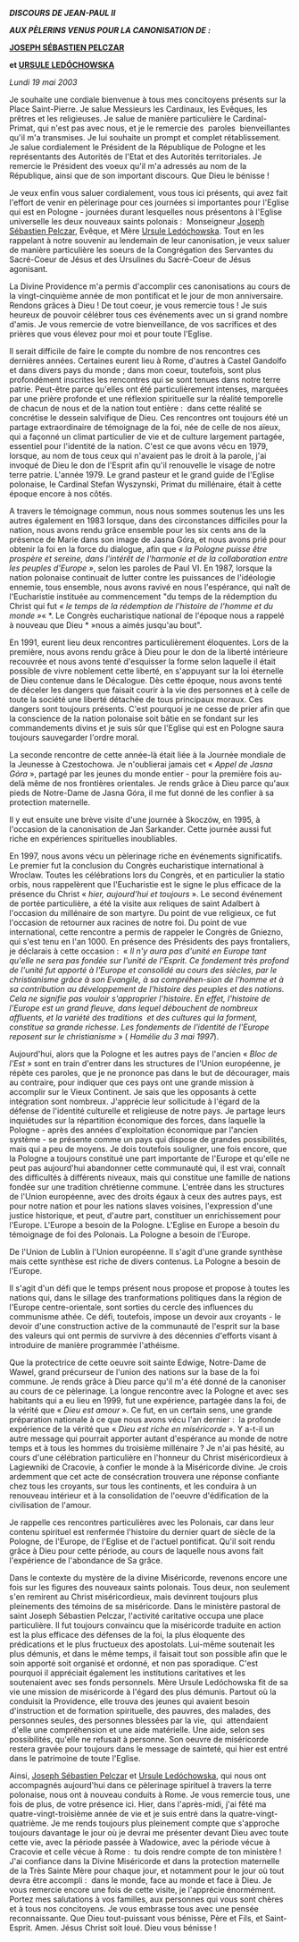 ***DISCOURS DE JEAN-PAUL II***

***AUX PÈLERINS VENUS POUR LA CANONISATION DE :***

**[JOSEPH SÉBASTIEN PELCZAR](http://localhost/news_services/liturgy/saints/ns_lit_doc_20030518_pelczar_fr.html)**

**et [URSULE LEDÓCHOWSKA](http://localhost/news_services/liturgy/saints/ns_lit_doc_20030518_ledochowska_fr.html)**

*Lundi 19 mai 2003*

Je souhaite une cordiale bienvenue à tous mes concitoyens présents sur la Place Saint-Pierre. Je salue Messieurs les Cardinaux, les Evêques, les prêtres et les religieuses. Je salue de manière particulière le Cardinal-Primat, qui n'est pas avec nous, et je le remercie des  paroles  bienveillantes qu'il m'a transmises. Je lui souhaite un prompt et complet rétablissement. Je salue cordialement le Président de la République de Pologne et les représentants des Autorités de l'Etat et des Autorités territoriales. Je remercie le Président des voeux qu'il m'a adressés au nom de la République, ainsi que de son important discours. Que Dieu le bénisse !

Je veux enfin vous saluer cordialement, vous tous ici présents, qui avez fait l'effort de venir en pèlerinage pour ces journées si importantes pour l'Eglise qui est en Pologne - journées durant lesquelles nous présentons à l'Eglise universelle les deux nouveaux saints polonais :  Monseigneur [Joseph Sébastien Pelczar](http://localhost/news_services/liturgy/saints/ns_lit_doc_20030518_pelczar_fr.html), Evêque, et Mère [Ursule Ledóchowska](http://localhost/news_services/liturgy/saints/ns_lit_doc_20030518_ledochowska_fr.html). Tout en les rappelant à notre souvenir au lendemain de leur canonisation, je veux saluer de manière particulière les soeurs de la Congrégation des Servantes du Sacré-Coeur de Jésus et des Ursulines du Sacré-Coeur de Jésus agonisant.

La Divine Providence m'a permis d'accomplir ces canonisations au cours de la vingt-cinquième année de mon pontificat et le jour de mon anniversaire. Rendons grâces à Dieu ! De tout coeur, je vous remercie tous ! Je suis heureux de pouvoir célébrer tous ces événements avec un si grand nombre d'amis. Je vous remercie de votre bienveillance, de vos sacrifices et des prières que vous élevez pour moi et pour toute l'Eglise.

Il serait difficile de faire le compte du nombre de nos rencontres ces dernières années. Certaines eurent lieu à Rome, d'autres à Castel Gandolfo et dans divers pays du monde ; dans mon coeur, toutefois, sont plus profondément inscrites les rencontres qui se sont tenues dans notre terre patrie. Peut-être parce qu'elles ont été particulièrement intenses, marquées par une prière profonde et une réflexion spirituelle sur la réalité temporelle de chacun de nous et de la nation tout entière :  dans cette réalité se concrétise le dessein salvifique de Dieu. Ces rencontres ont toujours été un partage extraordinaire de témoignage de la foi, née de celle de nos aïeux, qui a façonné un climat particulier de vie et de culture largement partagée, essentiel pour l'identité de la nation. C'est ce que avons vécu en 1979, lorsque, au nom de tous ceux qui n'avaient pas le droit à la parole, j'ai invoqué de Dieu le don de l'Esprit afin qu'il renouvelle le visage de notre terre patrie. L'année 1979. Le grand pasteur et le grand guide de l'Eglise polonaise, le Cardinal Stefan Wyszynski, Primat du millénaire, était à cette époque encore à nos côtés.

A travers le témoignage commun, nous nous sommes soutenus les uns les autres également en 1983 lorsque, dans des circonstances difficiles pour la nation, nous avons rendu grâce ensemble pour les six cents ans de la présence de Marie dans son image de Jasna Góra, et nous avons prié pour obtenir la foi en la force du dialogue, afin que *« *la Pologne puisse être prospère et sereine, dans l'intérêt de l'harmonie et de la collaboration entre les peuples d'Europe* »*, selon les paroles de Paul VI. En 1987, lorsque la nation polonaise continuait de lutter contre les puissances de l'idéologie ennemie, tous ensemble, nous avons ravivé en nous l'espérance, qui naît de l'Eucharistie instituée au commencement "du temps de la rédemption du Christ qui fut *« *le temps de la rédemption de l'histoire de l'homme et du monde* »*« *. Le Congrès eucharistique national de l'époque nous a rappelé à nouveau que Dieu * »nous a aimés jusqu'au bout".

En 1991, eurent lieu deux rencontres particulièrement éloquentes. Lors de la première, nous avons rendu grâce à Dieu pour le don de la liberté intérieure recouvrée et nous avons tenté d'esquisser la forme selon laquelle il était possible de vivre noblement cette liberté, en s'appuyant sur la loi éternelle de Dieu contenue dans le Décalogue. Dès cette époque, nous avons tenté de déceler les dangers que faisait courir à la vie des personnes et à celle de toute la société une liberté détachée de tous principaux moraux. Ces dangers sont toujours présents. C'est pourquoi je ne cesse de prier afin que la conscience de la nation polonaise soit bâtie en se fondant sur les commandements divins et je suis sûr que l'Eglise qui est en Pologne saura toujours sauvegarder l'ordre moral.

La seconde rencontre de cette année-là était liée à la Journée mondiale de la Jeunesse à Czestochowa. Je n'oublierai jamais cet « *Appel de Jasna Góra* », partagé par les jeunes du monde entier - pour la première fois au-delà même de nos frontières orientales. Je rends grâce à Dieu parce qu'aux pieds de Notre-Dame de Jasna Góra, il me fut donné de les confier à sa protection maternelle.

Il y eut ensuite une brève visite d'une journée à Skoczów, en 1995, à l'occasion de la canonisation de Jan Sarkander. Cette journée aussi fut riche en expériences spirituelles inoubliables.

En 1997, nous avons vécu un pèlerinage riche en événements significatifs. Le premier fut la conclusion du Congrès eucharistique international à Wroclaw. Toutes les célébrations lors du Congrès, et en particulier la statio orbis, nous rappelèrent que l'Eucharistie est le signe le plus efficace de la présence du Christ « *hier, aujourd'hui et toujours* ». Le second événement de portée particulière, a été la visite aux reliques de saint Adalbert à l'occasion du millénaire de son martyre. Du point de vue religieux, ce fut l'occasion de retourner aux racines de notre foi. Du point de vue international, cette rencontre a permis de rappeler le Congrès de Gniezno, qui s'est tenu en l'an 1000. En présence des Présidents des pays frontaliers, je déclarais à cette occasion :  « *Il n'y aura pas d'unité en Europe tant qu'elle ne sera pas fondée sur l'unité de l'Esprit. Ce fondement très profond de l'unité fut apporté à l'Europe et consolidé au cours des siècles, par le christianisme grâce à son Evangile, à sa compréhen-sion de l'homme et à sa contribution au développement de l'histoire des peuples et des nations. Cela ne signifie pas vouloir s'approprier l'histoire. En effet, l'histoire de l'Europe est un grand fleuve, dans lequel débouchent de nombreux affluents, et la variété des traditions  et des cultures qui la forment, constitue sa grande richesse. Les fondements de l'identité de l'Europe reposent sur le christianisme* » ( *Homélie du 3 mai 1997*).

Aujourd'hui, alors que la Pologne et les autres pays de l'ancien « *Bloc de l'Est* » sont en train d'entrer dans les structures de l'Union européenne, je répète ces paroles, que je ne prononce pas dans le but de décourager, mais au contraire, pour indiquer que ces pays ont une grande mission à accomplir sur le Vieux Continent. Je sais que les opposants à cette intégration sont nombreux. J'apprécie leur sollicitude à l'égard de la défense de l'identité culturelle et religieuse de notre pays. Je partage leurs inquiétudes sur la répartition économique des forces, dans laquelle la Pologne - après des années d'exploitation économique par l'ancien système - se présente comme un pays qui dispose de grandes possibilités, mais qui a peu de moyens. Je dois toutefois souligner, une fois encore, que la Pologne a toujours constitué une part importante de l'Europe et qu'elle ne peut pas aujourd'hui abandonner cette communauté qui, il est vrai, connaît des difficultés à différents niveaux, mais qui constitue une famille de nations fondée sur une tradition chrétienne commune. L'entrée dans les structures de l'Union européenne, avec des droits égaux à ceux des autres pays, est pour notre nation et pour les nations slaves voisines, l'expression d'une justice historique, et peut, d'autre part, constituer un enrichissement pour l'Europe. L'Europe a besoin de la Pologne. L'Eglise en Europe a besoin du témoignage de foi des Polonais. La Pologne a besoin de l'Europe.

De l'Union de Lublin à l'Union européenne. Il s'agit d'une grande synthèse mais cette synthèse est riche de divers contenus. La Pologne a besoin de l'Europe.

Il s'agit d'un défi que le temps présent nous propose et propose à toutes les nations qui, dans le sillage des tranformations politiques dans la région de l'Europe centre-orientale, sont sorties du cercle des influences du communisme athée. Ce défi, toutefois, impose un devoir aux croyants - le devoir d'une construction active de la communauté de l'esprit sur la base des valeurs qui ont permis de survivre à des décennies d'efforts visant à introduire de manière programmée l'athéisme.

Que la protectrice de cette oeuvre soit sainte Edwige, Notre-Dame de Wawel, grand précurseur de l'union des nations sur la base de la foi commune. Je rends grâce à Dieu parce qu'il m'a été donné de la canoniser au cours de ce pèlerinage. La longue rencontre avec la Pologne et avec ses habitants qui a eu lieu en 1999, fut une expérience, partagée dans la foi, de la vérité que « *Dieu est amour* ». Ce fut, en un certain sens, une grande préparation nationale à ce que nous avons vécu l'an dernier :  la profonde expérience de la vérité que « *Dieu est riche en miséricorde* ». Y a-t-il un autre message qui pourrait apporter autant d'espérance au monde de notre temps et à tous les hommes du troisième millénaire ? Je n'ai pas hésité, au cours d'une célébration particulière en l'honneur du Christ miséricordieux à Lagiewniki de Cracovie, à confier le monde à la Miséricorde divine. Je crois ardemment que cet acte de consécration trouvera une réponse confiante chez tous les croyants, sur tous les continents, et les conduira à un renouveau intérieur et à la consolidation de l'oeuvre d'édification de la civilisation de l'amour.

Je rappelle ces rencontres particulières avec les Polonais, car dans leur contenu spirituel est renfermée l'histoire du dernier quart de siècle de la Pologne, de l'Europe, de l'Eglise et de l'actuel pontificat. Qu'il soit rendu grâce à Dieu pour cette période, au cours de laquelle nous avons fait l'expérience de l'abondance de Sa grâce.

Dans le contexte du mystère de la divine Miséricorde, revenons encore une fois sur les figures des nouveaux saints polonais. Tous deux, non seulement s'en remirent au Christ miséricordieux, mais devinrent toujours plus pleinements des témoins de sa miséricorde. Dans le ministère pastoral de saint Joseph Sébastien Pelczar, l'activité caritative occupa une place particulière. Il fut toujours convaincu que la miséricorde traduite en action est la plus efficace des défenses de la foi, la plus éloquente des prédications et le plus fructueux des apostolats. Lui-même soutenait les plus démunis, et dans le même temps, il faisait tout son possible afin que le soin apporté soit organisé et ordonné, et non pas sporadique. C'est pourquoi il appréciait également les institutions caritatives et les soutenaient avec ses fonds personnels. Mère Ursule Ledóchowska fit de sa vie une mission de miséricorde à l'égard des plus démunis. Partout où la conduisit la Providence, elle trouva des jeunes qui avaient besoin d'instruction et de formation spirituelle, des pauvres, des malades, des personnes seules, des personnes blessées par la vie,  qui  attendaient  d'elle une compréhension et une aide matérielle. Une aide, selon ses possibilités, qu'elle ne refusait à personne. Son oeuvre de miséricorde restera gravée pour toujours dans le message de sainteté, qui hier est entré dans le patrimoine de toute l'Eglise.

Ainsi, [Joseph Sébastien Pelczar](http://localhost/news_services/liturgy/saints/ns_lit_doc_20030518_pelczar_fr.html) et [Ursule Ledóchowska](http://localhost/news_services/liturgy/saints/ns_lit_doc_20030518_ledochowska_fr.html), qui nous ont accompagnés aujourd'hui dans ce pèlerinage spirituel à travers la terre polonaise, nous ont à nouveau conduits à Rome. Je vous remercie tous, une fois de plus, de votre présence ici. Hier, dans l'après-midi, j'ai fêté ma quatre-vingt-troisième année de vie et je suis entré dans la quatre-vingt-quatrième. Je me rends toujours plus pleinement compte que s'approche toujours davantage le jour où je devrai me présenter devant Dieu avec toute cette vie, avec la période passée à Wadowice, avec la période vécue à Cracovie et celle vécue à Rome :  tu dois rendre compte de ton ministère ! J'ai confiance dans la Divine Miséricorde et dans la protection maternelle de la Très Sainte Mère pour chaque jour, et notamment pour le jour où tout devra être accompli :  dans le monde, face au monde et face à Dieu. Je vous remercie encore une fois de cette visite, je l'apprécie énormément. Portez mes salutations à vos familles, aux personnes qui vous sont chères et à tous nos concitoyens. Je vous embrasse tous avec une pensée reconnaissante. Que Dieu tout-puissant vous bénisse, Père et Fils, et Saint-Esprit. Amen. Jésus Christ soit loué. Dieu vous bénisse !